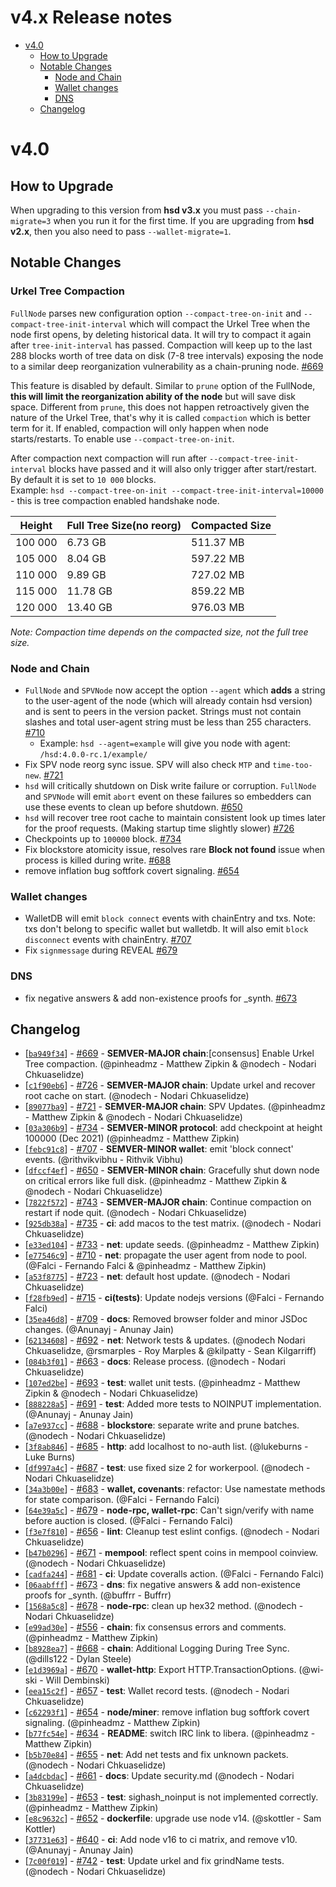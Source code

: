 v4.x Release notes
==================

<!-- toc -->

- [v4.0](#v40)
  * [How to Upgrade](#how-to-upgrade)
  * [Notable Changes](#notable-changes)
    + [Node and Chain](#node-and-chain)
    + [Wallet changes](#wallet-changes)
    + [DNS](#dns)
  * [Changelog](#changelog)

<!-- tocstop -->

# v4.0
## How to Upgrade
  When upgrading to this version from **hsd v3.x** you must pass `--chain-migrate=3` when you run it for the first time.
  If you are upgrading from **hsd v2.x**, then you also need to pass `--wallet-migrate=1`.

## Notable Changes
### Urkel Tree Compaction
  `FullNode` parses new configuration option `--compact-tree-on-init` and `--compact-tree-init-interval` which will compact the Urkel Tree when the node first opens, by deleting historical data. It will try to compact it again after `tree-init-interval` has passed. Compaction will keep up to the last 288 blocks worth of tree data on disk (7-8 tree intervals) exposing the node to a similar deep reorganization vulnerability as a chain-pruning node. [#669](https://github.com/handshake-org/hsd/pull/669)
  
  This feature is disabled by default. Similar to `prune` option of the FullNode, **this will limit the reorganization ability of the node** but will save disk space. Different from `prune`, this does not happen retroactively given the nature of the Urkel Tree, that's why it is called `compaction` which is better term for it. If enabled, compaction will only happen when node starts/restarts. To enable use `--compact-tree-on-init`.
  
  After compaction next compaction will run after `--compact-tree-init-interval` blocks have passed and it will also only trigger after start/restart. By default it is set to `10 000` blocks.  
  Example: `hsd --compact-tree-on-init --compact-tree-init-interval=10000` - this is tree compaction enabled handshake node.
  
| Height  | Full Tree Size(no reorg) | Compacted Size |
| ------  | ------------------------ | -------------- |
| 100 000 | 6.73 GB                  | 511.37 MB      |
| 105 000 | 8.04 GB                  | 597.22 MB      |
| 110 000 | 9.89 GB                  | 727.02 MB      |
| 115 000 | 11.78 GB                 | 859.22 MB      |
| 120 000 | 13.40 GB                 | 976.03 MB      |

*Note: Compaction time depends on the compacted size, not the full tree size.*
  

### Node and Chain
  - `FullNode` and `SPVNode` now accept the option `--agent` which **adds** a string to the user-agent of the node (which will already contain hsd version) and is sent to peers in the version packet. Strings must not contain slashes and total user-agent string must be less than 255 characters. [#710](https://github.com/handshake-org/hsd/pull/710)
    - Example: `hsd --agent=example` will give you node with agent: `/hsd:4.0.0-rc.1/example/`
  - Fix SPV node reorg sync issue. SPV will also check `MTP` and `time-too-new`. [#721](https://github.com/handshake-org/hsd/pull/721)
  - `hsd` will critically shutdown on Disk write failure or corruption. `FullNode` and `SPVNode` will emit `abort` event on these failures so embedders can use these events to clean up before shutdown. [#650](https://github.com/handshake-org/hsd/pull/650)
  - `hsd` will recover tree root cache to maintain consistent look up times later for the proof requests. (Making startup time slightly slower) [#726](https://github.com/handshake-org/hsd/pull/726)
  - Checkpoints up to `100000` block. [#734](https://github.com/handshake-org/hsd/pull/734)
  - Fix blockstore atomicity issue, resolves rare **Block not found** issue when process is killed during write. [#688](https://github.com/handshake-org/hsd/pull/688)
  - remove inflation bug softfork covert signaling. [#654](https://github.com/handshake-org/hsd/pull/654)

### Wallet changes
  - WalletDB will emit `block connect` events with chainEntry and txs. Note: txs don't belong to specific wallet but walletdb. It will also emit `block disconnect` events with chainEntry. [#707](https://github.com/handshake-org/hsd/pull/707)
  - Fix `signmessage` during REVEAL [#679](https://github.com/handshake-org/hsd/pull/679)

### DNS
  - fix negative answers & add non-existence proofs for _synth. [#673](https://github.com/handshake-org/hsd/pull/673)
      
## Changelog
 - \[[`ba949f34`](https://github.com/handshake-org/hsd/commit/ba949f34)] - [#669](https://github.com/handshake-org/hsd/pull/669) - **SEMVER-MAJOR chain**:[consensus] Enable Urkel Tree compaction. (@pinheadmz - Matthew Zipkin & @nodech - Nodari Chkuaselidze)
 - \[[`c1f90eb6`](https://github.com/handshake-org/hsd/commit/c1f90eb6)] - [#726](https://github.com/handshake-org/hsd/pull/726) - **SEMVER-MAJOR chain**: Update urkel and recover root cache on start. (@nodech - Nodari Chkuaselidze)
 - \[[`89077ba9`](https://github.com/handshake-org/hsd/commit/89077ba9)] - [#721](https://github.com/handshake-org/hsd/pull/721) - **SEMVER-MAJOR chain**: SPV Updates. (@pinheadmz - Matthew Zipkin & @nodech - Nodari Chkuaselidze)
 - \[[`03a306b9`](https://github.com/handshake-org/hsd/commit/03a306b9)] - [#734](https://github.com/handshake-org/hsd/pull/734) - **SEMVER-MINOR protocol**: add checkpoint at height 100000 (Dec 2021) (@pinheadmz - Matthew Zipkin)
 - \[[`febc91c8`](https://github.com/handshake-org/hsd/commit/febc91c8)] - [#707](https://github.com/handshake-org/hsd/pull/707) - **SEMVER-MINOR wallet**: emit 'block connect' events. (@rithvikvibhu - Rithvik Vibhu)
 - \[[`dfccf4ef`](https://github.com/handshake-org/hsd/commit/dfccf4ef)] - [#650](https://github.com/handshake-org/hsd/pull/650) - **SEMVER-MINOR chain**: Gracefully shut down node on critical errors like full disk. (@pinheadmz - Matthew Zipkin & @nodech - Nodari Chkuaselidze)
 - \[[`7822f572`](https://github.com/handshake-org/hsd/commit/7822f572)] - [#743](https://github.com/handshake-org/hsd/pull/743) - **SEMVER-MAJOR chain**: Continue compaction on restart if node quit. (@nodech - Nodari Chkuaselidze)
 - \[[`925db38a`](https://github.com/handshake-org/hsd/commit/925db38a)] - [#735](https://github.com/handshake-org/hsd/pull/735) - **ci**: add macos to the test matrix. (@nodech - Nodari Chkuaselidze)
 - \[[`e33ed104`](https://github.com/handshake-org/hsd/commit/e33ed104)] - [#733](https://github.com/handshake-org/hsd/pull/733) - **net**: update seeds. (@pinheadmz - Matthew Zipkin)
 - \[[`e77546c9`](https://github.com/handshake-org/hsd/commit/e77546c9)] - [#710](https://github.com/handshake-org/hsd/pull/710) - **net**: propagate the user agent from node to pool. (@Falci - Fernando Falci & @pinheadmz - Matthew Zipkin)
 - \[[`a53f8775`](https://github.com/handshake-org/hsd/commit/a53f8775)] - [#723](https://github.com/handshake-org/hsd/pull/723) - **net**: default host update. (@nodech - Nodari Chkuaselidze)
 - \[[`f28fb9ed`](https://github.com/handshake-org/hsd/commit/f28fb9ed)] - [#715](https://github.com/handshake-org/hsd/pull/715) - **ci(tests)**: Update nodejs versions (@Falci - Fernando Falci)
 - \[[`35ea46d8`](https://github.com/handshake-org/hsd/commit/35ea46d8)] - [#709](https://github.com/handshake-org/hsd/pull/709) - **docs**: Removed browser folder and minor JSDoc changes. (@Anunayj - Anunay Jain)
 - \[[`62134608`](https://github.com/handshake-org/hsd/commit/62134608)] - [#692](https://github.com/handshake-org/hsd/pull/692) - **net**: Network tests & updates. (@nodech Nodari Chkuaselidze, @rsmarples - Roy Marples & @kilpatty - Sean Kilgarriff)
 - \[[`084b3f01`](https://github.com/handshake-org/hsd/commit/084b3f01)] - [#663](https://github.com/handshake-org/hsd/pull/663) - **docs**: Release process. (@nodech - Nodari Chkuaselidze)
 - \[[`107ed2be`](https://github.com/handshake-org/hsd/commit/107ed2be)] - [#693](https://github.com/handshake-org/hsd/pull/693) - **test**: wallet unit tests. (@pinheadmz - Matthew Zipkin & @nodech - Nodari Chkuaselidze)
 - \[[`888228a5`](https://github.com/handshake-org/hsd/commit/888228a5)] - [#691](https://github.com/handshake-org/hsd/pull/691) - **test**: Added more tests to NOINPUT implementation. (@Anunayj - Anunay Jain)
 - \[[`a7e937cc`](https://github.com/handshake-org/hsd/commit/a7e937cc)] - [#688](https://github.com/handshake-org/hsd/pull/688) - **blockstore**: separate write and prune batches. (@nodech - Nodari Chkuaselidze)
 - \[[`3f8ab846`](https://github.com/handshake-org/hsd/commit/3f8ab846)] - [#685](https://github.com/handshake-org/hsd/pull/685) - **http**: add localhost to no-auth list. (@lukeburns - Luke Burns)
 - \[[`df997a4c`](https://github.com/handshake-org/hsd/commit/df997a4c)] - [#687](https://github.com/handshake-org/hsd/pull/687) - **test**: use fixed size 2 for workerpool. (@nodech - Nodari Chkuaselidze)
 - \[[`34a3b00e`](https://github.com/handshake-org/hsd/commit/34a3b00e)] - [#683](https://github.com/handshake-org/hsd/pull/683) - **wallet, covenants**: refactor: Use namestate methods for state comparison. (@Falci - Fernando Falci)
 - \[[`64e39a5c`](https://github.com/handshake-org/hsd/commit/64e39a5c)] - [#679](https://github.com/handshake-org/hsd/pull/679) - **node-rpc, wallet-rpc**: Can't sign/verify with name before auction is closed. (@Falci - Fernando Falci)
 - \[[`f3e7f810`](https://github.com/handshake-org/hsd/commit/f3e7f810)] - [#656](https://github.com/handshake-org/hsd/pull/656) - **lint**: Cleanup test eslint configs. (@nodech - Nodari Chkuaselidze)
 - \[[`b47b0296`](https://github.com/handshake-org/hsd/commit/b47b0296)] - [#671](https://github.com/handshake-org/hsd/pull/671) - **mempool**: reflect spent coins in mempool coinview. (@nodech - Nodari Chkuaselidze)
 - \[[`cadfa244`](https://github.com/handshake-org/hsd/commit/cadfa244)] - [#681](https://github.com/handshake-org/hsd/pull/681) - **ci**: Update coveralls action. (@Falci - Fernando Falci)
 - \[[`06aabfff`](https://github.com/handshake-org/hsd/commit/06aabfff)] - [#673](https://github.com/handshake-org/hsd/pull/673) - **dns**: fix negative answers & add non-existence proofs for _synth. (@buffrr - Buffrr)
 - \[[`1568a5c8`](https://github.com/handshake-org/hsd/commit/1568a5c8)] - [#678](https://github.com/handshake-org/hsd/pull/678) - **node-rpc**: clean up hex32 method. (@nodech - Nodari Chkuaselidze)
 - \[[`e99ad30e`](https://github.com/handshake-org/hsd/commit/e99ad30e)] - [#556](https://github.com/handshake-org/hsd/pull/556) - **chain**: fix consensus errors and comments. (@pinheadmz - Matthew Zipkin)
 - \[[`b8928ea7`](https://github.com/handshake-org/hsd/commit/b8928ea7)] - [#668](https://github.com/handshake-org/hsd/pull/668) - **chain**: Additional Logging During Tree Sync. (@dills122 - Dylan Steele)
 - \[[`e1d3969a`](https://github.com/handshake-org/hsd/commit/e1d3969a)] - [#670](https://github.com/handshake-org/hsd/pull/670) - **wallet-http**: Export HTTP.TransactionOptions. (@wi-ski - Will Dembinski)
 - \[[`eea15c2f`](https://github.com/handshake-org/hsd/commit/eea15c2f)] - [#657](https://github.com/handshake-org/hsd/pull/657) - **test**: Wallet record tests. (@nodech - Nodari Chkuaselidze)
 - \[[`c62293f1`](https://github.com/handshake-org/hsd/commit/c62293f1)] - [#654](https://github.com/handshake-org/hsd/pull/654) - **node/miner**: remove inflation bug softfork covert signaling. (@pinheadmz - Matthew Zipkin)
 - \[[`b77fc54e`](https://github.com/handshake-org/hsd/commit/b77fc54e)] - [#634](https://github.com/handshake-org/hsd/pull/634) - **README**: switch IRC link to libera. (@pinheadmz - Matthew Zipkin)
 - \[[`b5b70e84`](https://github.com/handshake-org/hsd/commit/b5b70e84)] - [#655](https://github.com/handshake-org/hsd/pull/655) - **net**: Add net tests and fix unknown packets. (@nodech - Nodari Chkuaselidze)
 - \[[`a4dcbdac`](https://github.com/handshake-org/hsd/commit/a4dcbdac)] - [#661](https://github.com/handshake-org/hsd/pull/661) - **docs**: Update security.md (@nodech - Nodari Chkuaselidze)
 - \[[`3b83199e`](https://github.com/handshake-org/hsd/commit/3b83199e)] - [#653](https://github.com/handshake-org/hsd/pull/653) - **test**: sighash_noinput is not implemented correctly. (@pinheadmz - Matthew Zipkin)
 - \[[`e8c9632c`](https://github.com/handshake-org/hsd/commit/e8c9632c)] - [#652](https://github.com/handshake-org/hsd/pull/652) - **dockerfile**: upgrade use node v14. (@skottler - Sam Kottler)
 - \[[`37731e63`](https://github.com/handshake-org/hsd/commit/37731e63)] - [#640](https://github.com/handshake-org/hsd/pull/640) - **ci**: Add node v16 to ci matrix, and remove v10. (@Anunayj - Anunay Jain)
 - \[[`7c00f019`](https://github.com/handshake-org/hsd/commit/7c00f019)] - [#742](https://github.com/handshake-org/hsd/pull/742) - **test**: Update urkel and fix grindName tests. (@nodech - Nodari Chkuaselidze)
